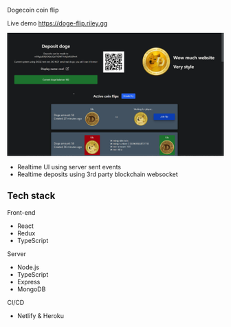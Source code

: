 Dogecoin coin flip

Live demo https://doge-flip.riley.gg

![Demo](./demo.gif)

- Realtime UI using server sent events
- Realtime deposits using 3rd party blockchain websocket

## Tech stack

Front-end

- React
- Redux
- TypeScript

Server

- Node.js
- TypeScript
- Express
- MongoDB

CI/CD

- Netlify & Heroku
